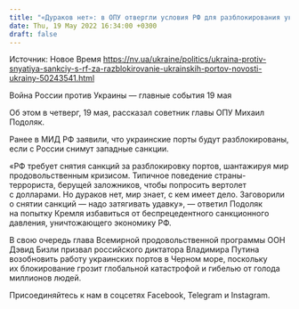 ```yaml
---
title: "«Дураков нет»: в ОПУ отвергли условия РФ для разблокирования украинских портов"
date: Thu, 19 May 2022 16:34:00 +0300
draft: false
---
```

Источник: Новое Время https://nv.ua/ukraine/politics/ukraina-protiv-snyatiya-sankciy-s-rf-za-razblokirovanie-ukrainskih-portov-novosti-ukrainy-50243541.html


Война России против Украины — главные события 19 мая

Об этом в четверг, 19 мая, рассказал советник главы ОПУ Михаил Подоляк.

Ранее в МИД РФ заявили, что украинские порты будут разблокированы, если с России снимут западные санкции.

«РФ требует снятия санкций за разблокировку портов, шантажируя мир продовольственным кризисом. Типичное поведение страны-террориста, берущей заложников, чтобы попросить вертолет с долларами. Но дураков нет, мир знает, с кем имеет дело. Заговорили о снятии санкций — надо затягивать удавку», — ответил Подоляк на попытку Кремля избавиться от беспрецедентного санкционного давления, уничтожающего экономику РФ.

В свою очередь глава Всемирной продовольственной программы ООН Дэвид Бизли призвал российского диктатора Владимира Путина возобновить работу украинских портов в Черном море, поскольку их блокирование грозит глобальной катастрофой и гибелью от голода миллионов людей.

Присоединяйтесь к нам в соцсетях Facebook, Telegram и Instagram.
